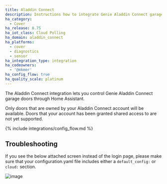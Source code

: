 ```yaml
---
title: Aladdin Connect
description: Instructions how to integrate Genie Aladdin Connect garage door covers into Home Assistant.
ha_category:
  - Cover
ha_release: 0.75
ha_iot_class: Cloud Polling
ha_domain: aladdin_connect
ha_platforms:
  - cover
  - diagnostics
  - sensor
ha_integration_type: integration
ha_codeowners:
  - '@mkmer'
ha_config_flow: true
ha_quality_scale: platinum
---
```


The Aladdin Connect integration lets you control Genie Aladdin Connect garage doors through Home Assistant.

<div class='note'>
Only doors that are owned by your Aladdin Connect account will be available. Doors that your account has been granted shared access to are not yet supported.
</div>

{% include integrations/config_flow.md %}

## Troubleshooting
If you see the below attached screen instead of the login page, please make sure that your
configuration.yaml file includes either a `default_config:` or `cloud:` section.

![image](https://github.com/home-assistant/home-assistant.io/assets/45437888/bd8c6eae-53b2-4d13-9cd3-1787707905b4)
